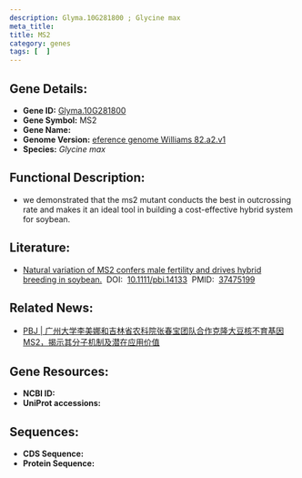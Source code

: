 ```yaml
---
description: Glyma.10G281800 ; Glycine max
meta_title:
title: MS2
category: genes
tags: [  ]
---
```


## Gene Details:
- **Gene ID:**	[Glyma.10G281800](https://www.maizegdb.org/gene_center/gene/Glyma.10G281800)
- **Gene Symbol:** MS2
- **Gene Name:** 
- **Genome Version:** [eference genome Williams 82.a2.v1]()
- **Species:** *Glycine max*

## Functional Description:
   - we demonstrated that the ms2 mutant conducts the best in outcrossing rate and makes it an ideal tool in building a cost-effective hybrid system for soybean.

## Literature:
   - [Natural variation of MS2 confers male fertility and drives hybrid breeding in soybean.]( https://onlinelibrary.wiley.com/doi/10.1111/pbi.14133)&nbsp;&nbsp;DOI:&nbsp;&nbsp;[10.1111/pbi.14133](https://onlinelibrary.wiley.com/doi/10.1111/pbi.14133)&nbsp;&nbsp;PMID:&nbsp;&nbsp;[37475199](https://pubmed.ncbi.nlm.nih.gov/37475199/)

## Related News:
   - [PBJ | 广州大学李美娜和吉林省农科院张春宝团队合作克隆大豆核不育基因MS2，揭示其分子机制及潜在应用价值](https://mp.weixin.qq.com/s?__biz=Mzg3MDEwNDEyMg==&mid=2247553466&idx=1&sn=1b575030901e420773d678ccbadae469&chksm=2d101b002d57fa1c453f2ccdd634269f3c3f389c41c99bb1633414df357d6a0c7088519d9a88&scene=27#wechat_redirect)

## Gene Resources:
- **NCBI ID:** [](https://www.ncbi.nlm.nih.gov/gene/?term=)
- **UniProt accessions:** [](https://www.uniprot.org/uniprotkb//entry)

## Sequences:
- **CDS Sequence:**
- **Protein Sequence:**
